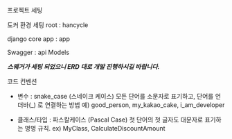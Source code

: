 프로젝트 세팅

도커 환경 세팅 root : hancycle

django core app : app

Swagger : api Models

***스웨거가 세팅 되었으니 ERD 대로 개발 진행하시길 바랍니다.***

코드 컨벤션 

- 변수 : snake_case (스네이크 케이스)
모든 단어를 소문자로 표기하고, 단어를 언더바(_) 로 연결하는 방법
예) good_person, my_kakao_cake, i_am_developer

- 클래스/타입 : 파스칼케이스 (Pascal Case)
첫 단어의 첫 글자도 대문자로 표기하는 명명 규칙.
ex) MyClass, CalculateDiscountAmount





